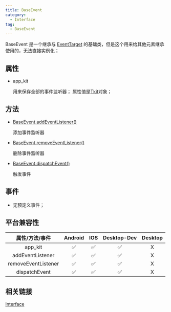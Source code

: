 ```yaml
---
title: BaseEvent
category:
  - Interface
tag:
  - BaseEvent
---
```


BaseEvent 是一个继承与 [EventTarget](https://developer.mozilla.org/zh-CN/docs/Web/API/EventTarget) 的基础类，但是这个用来给其他元素继承使用的，无法直接实例化；

 

## 属性

  - app_kit

    用来保存全部的事件监听器；
    属性值是[Tkit](../tkit/index.md)对象；

## 方法

  - [BaseEvent.addEventListener()](./add-event-listener.md)

    添加事件监听器

  - [BaseEvent.removeEventListener()]()

    删除事件监听器

  - [BaseEvent.dispatchEvent()](https://developer.mozilla.org/zh-CN/docs/Web/API/EventTarget/dispatchEvent)

    触发事件

## 事件

  - 无预定义事件； 

## 平台兼容性

| 属性/方法/事件        | Android | IOS | Desktop-Dev | Desktop |
|:-------------------:|:-------:|:---:|:-----------:|:-------:|
| app_kit             | ✅      | ✅  | ✅           | X       |
| addEventListener    | ✅      | ✅  | ✅          | X       |
| removeEventListener | ✅      | ✅  | ✅          | X       |
| dispatchEvent       | ✅      | ✅  | ✅          | X       |

## 相关链接

[Interface](../index.md)


